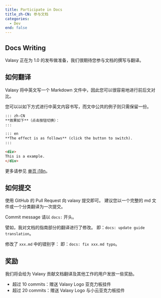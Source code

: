 ```yaml
---
title: Participate in Docs
title_zh-CN: 参与文档
categories:
  - Dev
end: false
---
```


## Docs Writing

Valaxy 正在为 1.0 的发布做准备，我们很期待您参与文档的撰写与翻译。

## 如何翻译

Valaxy 将中英文写一个 Markdown 文件中，因此您可以很容易地进行前后文对比。

您可以以如下方式进行中英文内容书写，而文中公共的例子则只需保留一份。

```md
::: zh-CN
**效果如下**（点击按钮切换）：
:::

::: en
**The effect is as follows** (click the button to switch).
:::

<div>
This is a example.
</div>
```

更多请参见 [单页 i18n](https://valaxy.site/guide/i18n)。

## 如何提交

使用 GitHub 的 Pull Request 向 valaxy 提交即可。
建议您以一个完整的 md 文件或一个分类翻译为一次提交。

Commit message 请以 `docs:` 开头。

譬如，我对文档的指南部分的翻译进行了修改。
即：`docs: update guide translation`。

修改了 `xxx.md` 中的错别字：
即：`docs: fix xxx.md typo`。

## 奖励

我们将会给为 Valaxy 贡献文档翻译及其他工作的用户发放一些奖励。

- 超过 10 commits：赠送 Valaxy Logo 亚克力板挂件
- 超过 20 commits：赠送 Valaxy Logo 与小云亚克力板挂件
